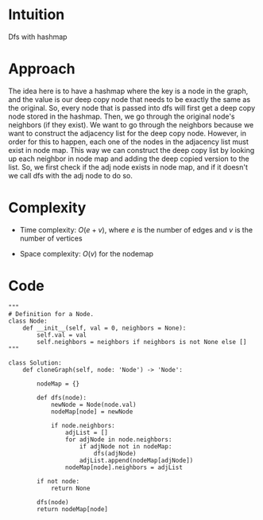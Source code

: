 # Intuition
Dfs with hashmap

# Approach
The idea here is to have a hashmap where the key is a node in the graph, and the value is our deep copy node that needs to be exactly the same as the original. So, every node that is passed into dfs will first get a deep copy node stored in the hashmap. Then, we go through the original node's neighbors (if they exist). We want to go through the neighbors because we want to construct the adjacency list for the deep copy node. However, in order for this to happen, each one of the nodes in the adjacency list must exist in node map. This way we can construct the deep copy list by looking up each neighbor in node map and adding the deep copied version to the list. So, we first check if the adj node exists in node map, and if it doesn't we call dfs with the adj node to do so.

# Complexity
- Time complexity: $O(e + v)$, where $e$ is the number of edges and $v$ is the number of vertices
<!-- Add your time complexity here, e.g. $$O(n)$$ -->

- Space complexity: $O(v)$ for the nodemap
<!-- Add your space complexity here, e.g. $$O(n)$$ -->

# Code
```python3
"""
# Definition for a Node.
class Node:
    def __init__(self, val = 0, neighbors = None):
        self.val = val
        self.neighbors = neighbors if neighbors is not None else []
"""

class Solution:
    def cloneGraph(self, node: 'Node') -> 'Node':

        nodeMap = {}

        def dfs(node):
            newNode = Node(node.val)
            nodeMap[node] = newNode

            if node.neighbors:
                adjList = []
                for adjNode in node.neighbors:
                    if adjNode not in nodeMap:
                        dfs(adjNode)
                    adjList.append(nodeMap[adjNode])
                nodeMap[node].neighbors = adjList

        if not node:
            return None

        dfs(node)
        return nodeMap[node]
```
